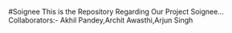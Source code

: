 #Soignee
This is the Repository Regarding Our Project Soignee...
Collaborators:- Akhil Pandey,Archit Awasthi,Arjun Singh
